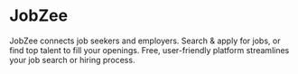 # JobZee
JobZee connects job seekers and employers. Search & apply for jobs, or find top talent to fill your openings. Free, user-friendly platform streamlines your job search or hiring process.

